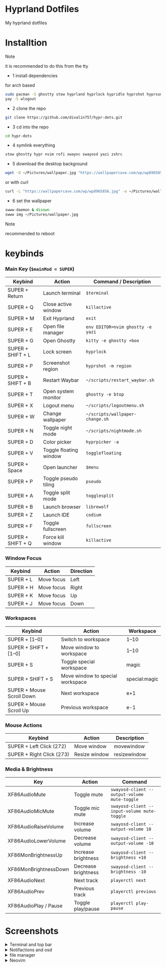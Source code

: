 # Hyprland Dotfiles

My hyprland dotfiles

# Installtion 
> [!NOTE]
it is recommended to do this from the tty 

* 1 install dependencies

for arch based

```bash
sudo pacman -S ghostty stow hyprland hyprlock hypridle hyprshot hyprsunset rofi yazi swaync swayosd waybar zsh neovim swww starship fastfetch bottom
yay -S wlogout
```


* 2 clone the repo 
```bash
git clone https://github.com/divalin757/hypr-dots.git
```

* 3 cd into the repo
```bash
cd hypr-dots
```

* 4 symlink everything 
```bash
stow ghostty hypr nvim rofi swaync swayosd yazi zshrc
```

* 5 download the desktop background 
```bash
wget -O ~/Pictures/wallpaper.jpg "https://wallpapercave.com/wp/wp8965856.jpg"
```

or with curl 
```bash
curl -L "https://wallpapercave.com/wp/wp8965856.jpg" -o ~/Pictures/wallpaper.jpg
```

* 6 set the wallpaper 
```bash
swww-daemon & disown
swww img ~/Pictures/wallpaper.jpg
```

> [!NOTE]
> recommended to reboot

# keybinds

### Main Key (`$mainMod = SUPER`)
| Keybind | Action | Command / Description |
|---------|--------|---------------------|
| SUPER + Return | Launch terminal | `$terminal` |
| SUPER + Q | Close active window | `killactive` |
| SUPER + M | Exit Hyprland | `exit` |
| SUPER + E | Open file manager | `env EDITOR=nvim ghostty -e yazi` |
| SUPER + G | Open Ghostty | `kitty -e ghostty +boo` |
| SUPER + SHIFT + L | Lock screen | `hyprlock` |
| SUPER + P | Screenshot region | `hyprshot -m region` |
| SUPER + SHIFT + B | Restart Waybar | `~/scripts/restart_waybar.sh` |
| SUPER + T | Open system monitor | `ghostty -e btop` |
| SUPER + X | Logout menu | `~/scripts/logoutmenu.sh` |
| SUPER + W | Change wallpaper | `~/scripts/wallpaper-change.sh` |
| SUPER + N | Toggle night mode | `~/scripts/nightmode.sh` |
| SUPER + D | Color picker | `hyprpicker -a` |
| SUPER + V | Toggle floating window | `togglefloating` |
| SUPER + Space | Open launcher | `$menu` |
| SUPER + P | Toggle pseudo tiling | `pseudo` |
| SUPER + A | Toggle split mode | `togglesplit` |
| SUPER + B | Launch browser | `librewolf` |
| SUPER + Z | Launch IDE | `codium` |
| SUPER + F | Toggle fullscreen | `fullscreen` |
| SUPER + SHIFT + Q | Force kill window | `killactive` |

### Window Focus
| Keybind | Action | Direction |
|---------|--------|-----------|
| SUPER + L | Move focus | Left |
| SUPER + H | Move focus | Right |
| SUPER + K | Move focus | Up |
| SUPER + J | Move focus | Down |

### Workspaces
| Keybind | Action | Workspace |
|---------|--------|-----------|
| SUPER + [1–0] | Switch to workspace | 1–10 |
| SUPER + SHIFT + [1–0] | Move window to workspace | 1–10 |
| SUPER + S | Toggle special workspace | magic |
| SUPER + SHIFT + S | Move window to special workspace | special:magic |
| SUPER + Mouse Scroll Down | Next workspace | e+1 |
| SUPER + Mouse Scroll Up | Previous workspace | e-1 |

### Mouse Actions
| Keybind | Action | Description |
|---------|--------|-------------|
| SUPER + Left Click (272) | Move window | movewindow |
| SUPER + Right Click (273) | Resize window | resizewindow |

### Media & Brightness
| Key | Action | Command |
|-----|--------|---------|
| XF86AudioMute | Toggle mute | `swayosd-client --output-volume mute-toggle` |
| XF86AudioMicMute | Toggle mic mute | `swayosd-client --input-volume mute-toggle` |
| XF86AudioRaiseVolume | Increase volume | `swayosd-client --output-volume 10` |
| XF86AudioLowerVolume | Decrease volume | `swayosd-client --output-volume -10` |
| XF86MonBrightnessUp | Increase brightness | `swayosd-client --brightness +10` |
| XF86MonBrightnessDown | Decrease brightness | `swayosd-client --brightness -10` |
| XF86AudioNext | Next track | `playerctl next` |
| XF86AudioPrev | Previous track | `playerctl previous` |
| XF86AudioPlay / Pause | Toggle play/pause | `playerctl play-pause` |

# Screenshots

<details>
  <summary>Terminal and top bar</summary>
  <img src="imgs/Screenshot%20from%202025-09-23%2020-58-24.png" alt="Screenshot 1" width="600"/>
</details>

<details>
  <summary>Notifactions and osd</summary>
  <img src="imgs/Screenshot%20from%202025-09-23%2020-58-28.png" alt="Screenshot 2" width="700"/>
</details>

<details>
  <summary>file manager</summary>
  <img src="imgs/Screenshot%20from%202025-09-23%2020-58-28.png" alt="Screenshot 2" width="700"/>
</details>

<details>
  <summary>Neovim</summary>
  <img src="imgs/Screenshot%20from%202025-09-23%2020-58-28.png" alt="Screenshot 2" width="700"/>
</details>
